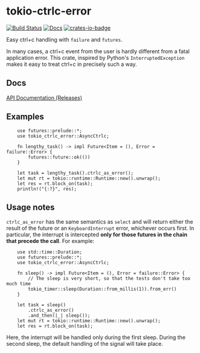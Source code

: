 # tokio-ctrlc-error 
[![Build Status](https://travis-ci.org/marmistrz/tokio-ctrlc-error.svg?branch=master)](https://travis-ci.org/marmistrz/tokio-ctrlc-error)
[![Docs](https://docs.rs/tokio-ctrlc-error/badge.svg)](https://docs.rs/tokio-ctrlc-error)
[![crates-io-badge]][crates-io]

[crates-io-badge]: https://img.shields.io/badge/crates.io-v0.1.0-orange.svg?longCache=true
[crates-io]: https://crates.io/crates/tokio-ctrlc-error

Easy ctrl+c handling with `failure` and `futures`.

In many cases, a ctrl+c event from the user is hardly different from
a fatal application error. This crate, inspired by Python's `InterruptedException`
makes it easy to treat ctrl+c in precisely such a way.

## Docs
[API Documentation (Releases)](https://docs.rs/tokio-ctrlc-error/0.1.0/tokio_ctrlc_error/)

## Examples
```
    use futures::prelude::*;
    use tokio_ctrlc_error::AsyncCtrlc;

    fn lengthy_task() -> impl Future<Item = (), Error = failure::Error> {
        futures::future::ok(())
    }

    let task = lengthy_task().ctrlc_as_error();
    let mut rt = tokio::runtime::Runtime::new().unwrap();
    let res = rt.block_on(task);
    println!("{:?}", res);
```

## Usage notes
`ctrlc_as_error` has the same semantics as `select` and will return either
the result of the future or an `KeyboardInterrupt` error, whichever occurs
first. In particular, the interrupt is intercepted **only for those futures
in the chain that precede the call**. For example:

```
    use std::time::Duration;
    use futures::prelude::*;
    use tokio_ctrlc_error::AsyncCtrlc;

    fn sleep() -> impl Future<Item = (), Error = failure::Error> {
        // The sleep is very short, so that the tests don't take too much time
        tokio_timer::sleep(Duration::from_millis(1)).from_err()
    }

    let task = sleep()
        .ctrlc_as_error()
        .and_then(|_| sleep());
    let mut rt = tokio::runtime::Runtime::new().unwrap();
    let res = rt.block_on(task);
```

Here, the interrupt will be handled only during the first sleep.
During the second sleep, the default handling of the signal will take place.
